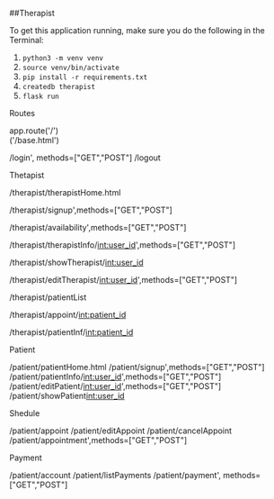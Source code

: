 
##Therapist

To get this application running, make sure you do the following in the Terminal:

1. `python3 -m venv venv`
2. `source venv/bin/activate`
3. `pip install -r requirements.txt`
4. `createdb therapist`
5. `flask run`


Routes

app.route('/')  
    ('/base.html')

/login', methods=["GET","POST"]
/logout


Thetapist

/therapist/therapistHome.html

/therapist/signup',methods=["GET","POST"]

/therapist/availability',methods=["GET","POST"]

/therapist/therapistInfo/<int:user_id>',methods=["GET","POST"]

/therapist/showTherapist/<int:user_id>

/therapist/editTherapist/<int:user_id>',methods=["GET","POST"]

/therapist/patientList

/therapist/appoint/<int:patient_id>

/therapist/patientInf/<int:patient_id>


Patient

/patient/patientHome.html
/patient/signup',methods=["GET","POST"]
/patient/patientInfo/<int:user_id>',methods=["GET","POST"]
/patient/editPatient/<int:user_id>',methods=["GET","POST"]
/patient/showPatient<int:user_id>


Shedule

/patient/appoint
/patient/editAppoint
/patient/cancelAppoint
/patient/appointment',methods=["GET","POST"]


Payment

/patient/account
/patient/listPayments
/patient/payment', methods=["GET","POST"]
